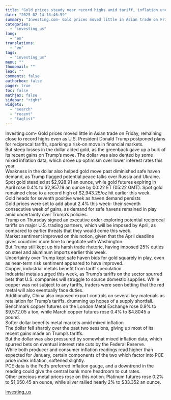 ```yaml
---
title: "Gold prices steady near record highs amid tariff, inflation uncertainty"
date: "2025-02-14 13:46:59"
summary: "Investing.com- Gold prices moved little in Asian trade on Friday, remaining close to record highs even as U.S. President Donald Trump postponed plans for reciprocal tariffs, sparking a risk-on move in financial markets.But steep losses in the dollar aided gold, as the greenback gave up a bulk of its recent..."
categories:
  - "investing_us"
lang:
  - "en"
translations:
  - "en"
tags:
  - "investing_us"
menu: ""
thumbnail: ""
lead: ""
comments: false
authorbox: false
pager: true
toc: false
mathjax: false
sidebar: "right"
widgets:
  - "search"
  - "recent"
  - "taglist"
---
```


Investing.com- Gold prices moved little in Asian trade on Friday, remaining close to record highs even as U.S. President Donald Trump postponed plans for reciprocal tariffs, sparking a risk-on move in financial markets.  
But steep losses in the dollar aided gold, as the greenback gave up a bulk of its recent gains on Trump’s move. The dollar was also dented by some mixed inflation data, which drove up optimism over lower interest rates this year.   
Weakness in the dollar also helped gold move past diminished safe haven demand, as Trump flagged potential peace talks over Russia and Ukraine.   
Spot gold steadied at $2,928.91 an ounce, while gold futures expiring in April rose 0.4% to $2,957.19 an ounce by 00:22 ET (05:22 GMT). Spot gold remained close to a record high of $2,943.25/oz hit earlier this week.   
Gold heads for seventh positive week as haven demand persists   
Gold prices were set to add about 2.4% this week- their seventh consecutive week of gains, as demand for safe havens remained in play amid uncertainty over Trump’s policies.  
Trump on Thursday signed an executive order exploring potential reciprocal tariffs on major U.S. trading partners, which will be imposed by April, as compared to earlier threats that they would come this week.  
Market sentiment improved on this notion, given that the April deadline gives countries more time to negotiate with Washington.  
But Trump still kept up his harsh trade rhetoric, having imposed 25% duties on steel and aluminum imports earlier this week.  
Uncertainty over Trump kept safe haven bids for gold squarely in play, even as near-term risk sentiment appeared to have improved.  
Copper, industrial metals benefit from tariff speculation  
Industrial metals surged this week, as Trump’s tariffs on the sector spurred bets that U.S. companies will struggle to source domestic supplies. While copper was not subject to any tariffs, traders were seen betting that the red metal will also eventually face duties.  
Additionally, China also imposed export controls on several key materials as retaliation for Trump’s tariffs, drumming up hopes of a supply shortfall.   
Benchmark copper futures on the London Metal Exchange rose 0.9% to $9,572.05 a ton, while March copper futures rose 0.4% to $4.8045 a pound.   
Softer dollar benefits metal markets amid mixed inflation  
The dollar fell sharply over the past two sessions, giving up most of its recent gains made on Trump’s tariffs.  
But the dollar was also pressured by somewhat mixed inflation data, which spurred bets on eventual interest rate cuts by the Federal Reserve.  
While both producer and consumer inflation readings read higher than expected for January, certain components of the two which factor into PCE price index inflation, softened slightly.  
PCE data is the Fed’s preferred inflation gauge, and a downtrend in the reading could give the central bank more headroom to cut rates.  
Other precious metal prices rose on this notion. Platinum futures rose 0.2% to $1,050.45 an ounce, while silver rallied nearly 2% to $33.352 an ounce.

[investing_us](https://www.investing.com/news/commodities-news/gold-prices-steady-near-record-highs-amid-tariff-inflation-uncertainty-3869606)
